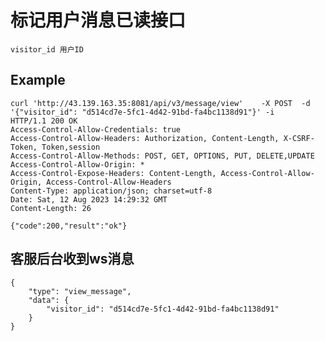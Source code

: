 # 标记用户消息已读接口

    visitor_id 用户ID

## Example


    curl 'http://43.139.163.35:8081/api/v3/message/view'    -X POST  -d '{"visitor_id": "d514cd7e-5fc1-4d42-91bd-fa4bc1138d91"}' -i
    HTTP/1.1 200 OK
    Access-Control-Allow-Credentials: true
    Access-Control-Allow-Headers: Authorization, Content-Length, X-CSRF-Token, Token,session
    Access-Control-Allow-Methods: POST, GET, OPTIONS, PUT, DELETE,UPDATE
    Access-Control-Allow-Origin: *
    Access-Control-Expose-Headers: Content-Length, Access-Control-Allow-Origin, Access-Control-Allow-Headers
    Content-Type: application/json; charset=utf-8
    Date: Sat, 12 Aug 2023 14:29:32 GMT
    Content-Length: 26

    {"code":200,"result":"ok"}


## 客服后台收到ws消息

    {
        "type": "view_message",
        "data": {
            "visitor_id": "d514cd7e-5fc1-4d42-91bd-fa4bc1138d91"
        }
    }